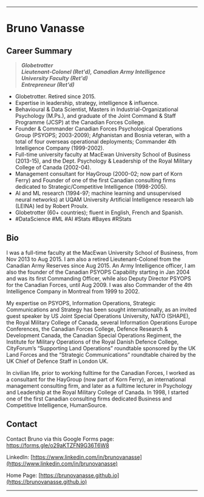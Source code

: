 * * *
# Bruno Vanasse

## Career Summary

> ***Globetrotter<br>
Lieutenant-Colonel (Ret'd), Canadian Army Intelligence<br>
University Faculty (Ret'd)<br>
Entrepreneur (Ret'd)***<br>

* Globetrotter. Retired since 2015.
* Expertise in leadership, strategy, intelligence & influence.
* Behavioural & Data Scientist, Masters in Industrial-Organizational Psychology (M.Ps.), and graduate of the Joint Command & Staff Programme (JCSP) at the Canadian Forces College.
* Founder & Commander Canadian Forces Psychological Operations Group (PSYOPS; 2003-2009); Afghanistan and Bosnia veteran, with a total of four overseas operational deployments; Commander 4th Intelligence Company (1999-2002).
* Full-time university faculty at MacEwan University School of Business (2013-15), and the Dept. Psychology & Leadership of the Royal Military College of Canada (2002-04).
* Management consultant for HayGroup (2000-02; now part of Korn Ferry) and Founder of one of the first Canadian consulting firms dedicated to Strategic/Competitive Intelligence (1998-2005).
* AI and ML research (1994-97; machine learning and unsupervised neural networks) at UQAM University Artificial Intelligence research lab (LEINA) led by Robert Proulx.
* Globetrotter (60+ countries); fluent in English, French and Spanish.
* #DataScience #ML #AI #Stats #Bayes #RStats

## Bio

I was a full-time faculty at the MacEwan University School of Business, from Nov 2013 to Aug 2015. I am also a retired Lieutenant-Colonel from the Canadian Army Reserves since Aug 2015. An Army Intelligence officer, I am also the founder of the Canadian PSYOPS Capability starting in Jan 2004 and was its first Commanding Officer, while also Deputy Director PSYOPS for the Canadian Forces, until Aug 2009. I was also Commander of the 4th Intelligence Company in Montreal from 1999 to 2002.

My expertise on PSYOPS, Information Operations, Strategic Communications and Strategy has been sought internationally, as an invited guest speaker by US Joint Special Operations University, NATO (SHAPE), the Royal Military College of Canada, several Information Operations Europe Conferences, the Canadian Forces College, Defence Research & Development Canada, the Canadian Special Operations Regiment, the Institute for Military Operations of the Royal Danish Defence College, CityForum’s “Supporting Land Operations” roundtable sponsored by the UK Land Forces and the “Strategic Communications” roundtable chaired by the UK Chief of Defence Staff in London UK.
 
In civilian life, prior to working fulltime for the Canadian Forces, I worked as a consultant for the HayGroup (now part of Korn Ferry), an international management consulting firm, and later as a fulltime lecturer in Psychology and Leadership at the Royal Military College of Canada. In 1998, I started one of the first Canadian consulting firms dedicated Business and Competitive Intelligence, HumanSource. 

## Contact 

Contact Bruno via this Google Forms page: [https://forms.gle/o29aKTZFN9G36T6W8 ](https://forms.gle/o29aKTZFN9G36T6W8) 

LinkedIn: [https://www.linkedin.com/in/brunovanasse](https://www.linkedin.com/in/brunovanasse)

Home Page: [https://brunovanasse.github.io](https://brunovanasse.github.io)

* * *
